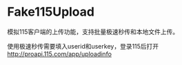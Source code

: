 # Fake115Upload
模拟115客户端的上传功能，支持批量极速秒传和本地文件上传。

使用极速秒传需要填入userid和userkey，登录115后打开 http://proapi.115.com/app/uploadinfo
